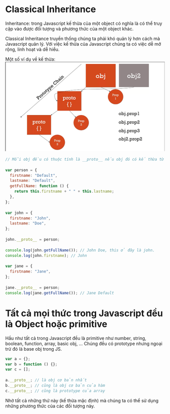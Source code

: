 # Classical Inheritance

Inheritance: trong Javascript kế thừa của một object có nghĩa là có thể truy cập vào được đối tượng và phương thức của một object khác.

Classical Inheritance truyền thống chúng ta phải khó quản lý hơn cách mà Javascript quản lý. Với việc kế thừa của Javascript chúng ta có việc dễ mở rộng, linh hoạt và dễ hiểu.

Một số ví dụ về kế thừa:
![14](14.png)

```javascript
// Mỗi obj đều có thuộc tính là __proto__ nếu obj đó có kế thừa từ obj khác khi mà chúng ta truy cập thuộc tính hoặc phương thức của obj thì đầu tiên sẽ tìm trong obj đó, nếu obj đó không có thì sẽ đi tìm trong __pro__ của obj đó, nếu không có nữa sẽ tìm trong __proto__ của những obj mà nó kế thừa

var person = {
  firstname: "Default",
  lastname: "Default",
  getFullName: function () {
    return this.firstname + " " + this.lastname;
  },
};

var john = {
  firstname: "John",
  lastname: "Doe",
};

john.__proto__ = person;

console.log(john.getFullName()); // John Doe, this ở đây là john.
console.log(john.firstname); // John

var jane = {
  firstname: "Jane",
};

jane.__proto__ = person;
console.log(jane.getFullName()); // Jane Default
```

# Tất cả mọi thức trong Javascript đều là Object hoặc primitive

Hầu như tất cả trong Javascript đều là primitive như number, string, boolean, function, array, basic obj, ... Chúng đều có prototype nhưng ngoại trừ đó là base obj trong JS.

```javascript
var a = {};
var b = function () {};
var c = [];

a.__proto__; // là obj cơ bản nhất
b.__proto__; // cũng là obj cơ bản của hàm
c.__proto__; // cũng là prototype của array
```

Nhờ tất cả những thứ này (kế thừa mặc định) mà chúng ta có thể sử dụng những phương thức của các đối tượng này.
